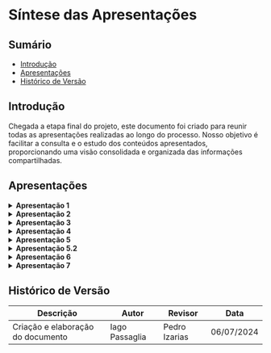 # Síntese das Apresentações

## Sumário
- [Introdução](#introdução)
- [Apresentações](#apresentações)
- [Histórico de Versão](#histórico-de-versão)

## Introdução
Chegada a etapa final do projeto, este documento foi criado para reunir todas as apresentações realizadas ao longo do processo. Nosso objetivo é facilitar a consulta e o estudo dos conteúdos apresentados, proporcionando uma visão consolidada e organizada das informações compartilhadas.

## Apresentações

<details>

<summary size="20"><b> Apresentação 1 </b></summary>

**Vídeo 1: Apresentação 1**

<iframe width="1082" height="390" src="https://www.youtube.com/embed/VV7DhPEaTw4?list=PL8iuGQf0VOAG6vZcaa15KTLHQfrdyMldr" title="Requisitos de software Apresentação 01 - grupo 02" frameborder="0" allow="accelerometer; autoplay; clipboard-write; encrypted-media; gyroscope; picture-in-picture; web-share" referrerpolicy="strict-origin-when-cross-origin" allowfullscreen></iframe>

<br>

Fonte: [Caio Mesquita](https://www.youtube.com/embed/VV7DhPEaTw4?list=PL8iuGQf0VOAG6vZcaa15KTLHQfrdyMldr)

**Tabela 1: Participantes**

| Participante |
|----------------|
| Breno Alexandre  |
| Bruno Araujo  |
| Caio Mesquita |
| Iago Passaglia |
| Larissa Stéfane |
| Luana Medeiros |
| Pedro Izarias |

</details>


<details>

<summary size="20"><b> Apresentação 2 </b></summary>


**Vídeo 2: Apresentação 2**

<iframe width="1082" height="390" src="https://www.youtube.com/embed/OS4mE7wQ69U" title="Requisitos de software Apresentação 02 - G02" frameborder="0" allow="accelerometer; autoplay; clipboard-write; encrypted-media; gyroscope; picture-in-picture; web-share" referrerpolicy="strict-origin-when-cross-origin" allowfullscreen></iframe>

<br>

Fonte: [Caio Mesquita](https://www.youtube.com/embed/OS4mE7wQ69U)

**Tabela 2: Participantes**


| Participante |
|----------------|
| Breno Alexandre  |
| Bruno Araujo  |
| Caio Mesquita |
| Iago Passaglia |
| Larissa Stéfane |
| Luana Medeiros |
| Pedro Izarias |

</details>


<details>

<summary size="20"><b> Apresentação 3 </b></summary>


**Vídeo 3: Apresentação 3**

<iframe width="1082" height="390" src="https://www.youtube.com/embed/eaOcepLLWQ0" title="Requisitos de Software/Grupo 2/Carteira de Trabalho Digital - Apresentação 3/Modelagem de Requisitos" frameborder="0" allow="accelerometer; autoplay; clipboard-write; encrypted-media; gyroscope; picture-in-picture; web-share" referrerpolicy="strict-origin-when-cross-origin" allowfullscreen></iframe>

<br>

Fonte: [Breno Alexandre](https://www.youtube.com/embed/eaOcepLLWQ0)

**Tabela 3: Participantes**


| Participante |
|----------------|
| Breno Alexandre  |
| Bruno Araujo  |
| Caio Mesquita |
| Iago Passaglia |
| Larissa Stéfane |
| Luana Medeiros |
| Pedro Izarias |

</details>

<details>

<summary size="20"><b> Apresentação 4 </b></summary>


**Vídeo 4: Apresentação 4**

<iframe width="1082" height="390" src="https://www.youtube.com/embed/SbHzTJMtYq8" title="Apresentação 04 Requisitos Grupo 2 Modelagem ágil 2024.1" frameborder="0" allow="accelerometer; autoplay; clipboard-write; encrypted-media; gyroscope; picture-in-picture; web-share" referrerpolicy="strict-origin-when-cross-origin" allowfullscreen></iframe>

<br>

Fonte: [Caio Mesquita](https://www.youtube.com/embed/SbHzTJMtYq8)


**Tabela 4: Participantes**


| Participante |
|----------------|
| Breno Alexandre  |
| Bruno Araujo  |
| Caio Mesquita |
| Iago Passaglia |
| Larissa Stéfane |
| Luana Medeiros |
| Pedro Izarias |

</details>

<details>

<summary size="20"><b> Apresentação 5 </b></summary>


**Vídeo 5: Apresentação 5.1**

<iframe width="1082" height="546" src="https://www.youtube.com/embed/sxWY3id4dRw" title="Entrega 5 - Grupo 2 REQUISITOS DE SOFTWARE" frameborder="0" allow="accelerometer; autoplay; clipboard-write; encrypted-media; gyroscope; picture-in-picture; web-share" referrerpolicy="strict-origin-when-cross-origin" allowfullscreen></iframe>

<br>

Fonte: [Iago Passaglia](https://www.youtube.com/embed/sxWY3id4dRw)


**Tabela 5: Participantes**


| Participante |
|----------------|
| Breno Alexandre  |
| Bruno Araujo  |
| Caio Mesquita |
| Iago Passaglia |
| Larissa Stéfane |
| Luana Medeiros |
| Pedro Izarias |

</details>

<details>

<summary size="20"><b> Apresentação 5.2 </b></summary>


**Vídeo 6: Apresentação 5.2**

<iframe width="1082" height="718" src="https://www.youtube.com/embed/HJ2exydNFkE" title="Requisitos de Software - Apresentação etapa 5.2 - Verificação e Validação II" frameborder="0" allow="accelerometer; autoplay; clipboard-write; encrypted-media; gyroscope; picture-in-picture; web-share" referrerpolicy="strict-origin-when-cross-origin" allowfullscreen></iframe>

<br>

Fonte: [Breno Alexandre](https://www.youtube.com/embed/HJ2exydNFkE)


**Tabela 6: Participantes**


| Participante |
|----------------|
| Breno Alexandre  |
| Bruno Araujo  |
| Caio Mesquita |
| Iago Passaglia |
| Larissa Stéfane |
| Pedro Izarias |

</details>

<details>

<summary size="20"><b> Apresentação 6 </b></summary>


**Vídeo 7: Apresentação 6**

<iframe width="1082" height="390" src="https://www.youtube.com/embed/olP18-WL2Os" title="Entrega 6 - Pós Rastreabilidade - Grupo 2" frameborder="0" allow="accelerometer; autoplay; clipboard-write; encrypted-media; gyroscope; picture-in-picture; web-share" referrerpolicy="strict-origin-when-cross-origin" allowfullscreen></iframe>

<br>

Fonte: [Iago Passaglia](https://www.youtube.com/embed/olP18-WL2Os)


**Tabela 7: Participantes**


| Participante |
|----------------|
| Breno Alexandre  |
| Bruno Araujo  |
| Caio Mesquita |
| Iago Passaglia |
| Larissa Stéfane |
| Luana Medeiros |
| Pedro Izarias |

</details>

<details>

<summary size="20"><b> Apresentação 7 </b></summary>


**Vídeo 8: Apresentação 7**


VIDEO!
<br>

Fonte: []()


**Tabela 8: Participantes**


| Participante |
|----------------|
| Breno Alexandre  |
| Bruno Araujo  |
| Iago Passaglia |
| Larissa Stéfane |
| Luana Medeiros |
| Pedro Izarias |

</details>

## Histórico de Versão

| Descrição                    | Autor | Revisor | Data       |
|------------------------------|-------|---------|------------|
| Criação e elaboração do documento | Iago Passaglia | Pedro Izarias | 06/07/2024 |
